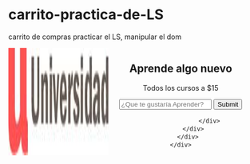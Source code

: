 # carrito-practica-de-LS
carrito de compras practicar el LS, manipular el dom
<p><!DOCTYPE html>
<html lang="en">
<head>
    <meta charset="UTF-8">
    <meta name="viewport" content="width=device-width, initial-scale=1.0">
    <meta http-equiv="X-UA-Compatible" content="ie=edge">
    <title>Carrito</title>
    <link rel="stylesheet" href="css/normalize.css">
    <link rel="stylesheet" href="css/skeleton.css">
    <link rel="stylesheet" href="css/custom.css">
    
</head></p>

<p><body></p>

<header id="header" class="header">
    <div class="container">
        <div class="row">
            <div class="four columns">
                <img src="img/logo.jpg" id="logo">

<div id="hero">
        <div class="container">
            <div class="row">
                    <div class="six columns">
                        <div class="contenido-hero">
                                <h2>Aprende algo nuevo</h2>
                                <p>Todos los cursos a $15</p>
                                <form action="#" id="busqueda" method="post" class="formulario clase2 clase3">
                                    <input class="u-full-width" type="text" placeholder="¿Que te gustaría Aprender?" id="buscador">
                                    <input type="submit" id="submit-buscador" class="submit-buscador">
                                </form>
                      

<pre><code>                &lt;/div&gt;
        &lt;/div&gt; 
    &lt;/div&gt;
&lt;/div&gt;
</code></pre>

<p></body>
</html></p>
